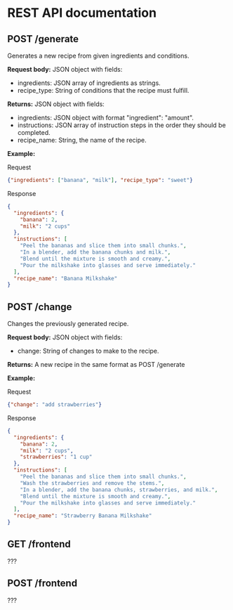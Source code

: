 # REST API documentation

## POST /generate

Generates a new recipe from given ingredients and conditions.

**Request body:** JSON object with fields:

- ingredients: JSON array of ingredients as strings.
- recipe_type: String of conditions that the recipe must fulfill.

**Returns:** JSON object with fields:

- ingredients: JSON object with format "ingredient": "amount".
- instructions: JSON array of instruction steps in the order they should be completed.
- recipe_name: String, the name of the recipe.

**Example:**

Request

```json
{"ingredients": ["banana", "milk"], "recipe_type": "sweet"}
```

Response

```json
{
  "ingredients": {
    "banana": 2,
    "milk": "2 cups"
  },
  "instructions": [
    "Peel the bananas and slice them into small chunks.",
    "In a blender, add the banana chunks and milk.",
    "Blend until the mixture is smooth and creamy.",
    "Pour the milkshake into glasses and serve immediately."
  ],
  "recipe_name": "Banana Milkshake"
}
```

## POST /change

Changes the previously generated recipe.

**Request body:** JSON object with fields:

- change: String of changes to make to the recipe.

**Returns:** A new recipe in the same format as POST /generate

**Example:**

Request

```json
{"change": "add strawberries"}
```

Response

```json
{
  "ingredients": {
    "banana": 2,
    "milk": "2 cups",
    "strawberries": "1 cup"
  },
  "instructions": [
    "Peel the bananas and slice them into small chunks.",
    "Wash the strawberries and remove the stems.",
    "In a blender, add the banana chunks, strawberries, and milk.",
    "Blend until the mixture is smooth and creamy.",
    "Pour the milkshake into glasses and serve immediately."
  ],
  "recipe_name": "Strawberry Banana Milkshake"
}
```

## GET /frontend

???

## POST /frontend

???